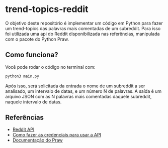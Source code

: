 # trend-topics-reddit
O objetivo deste repositório é implementar um código em Python para fazer um trend-topics das palavras mais comentadas de um subreddit. Para isso foi utilizada uma api do Reddit disponibilizada nas referências, manipulada com o pacote do Python Praw. 

## Como funciona?
Você pode rodar o código no terminal com:
```bash
python3 main.py
```
Após isso, será solicitada da entrada o nome de um subreddit a ser analisado, um intervalo de datas, e um número N de palavras. A saída é um arquivo JSON com as N palavras mais comentadas daquele subreddit, naquele intervalo de datas.

## Referências
- <a href="https://www.reddit.com/dev/api/">Reddit API</a>
- <a href="https://www.geeksforgeeks.org/python/how-to-get-client_id-and-client_secret-for-python-reddit-api-registration/">Como fazer as credenciais para usar a API</a>
- <a href="https://praw.readthedocs.io/en/stable/index.html">Documentação do Praw</a>


